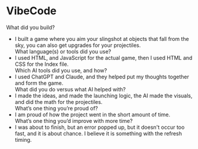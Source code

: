 # VibeCode

What did you build?<br>
- I built a game where you aim your slingshot at objects that fall from the sky, you can also get upgrades for your projectiles.<br>
What language(s) or tools did you use?<br>
- I used HTML, and JavaScript for the actual game, then I used HTML and CSS for the Index file.<br>
Which AI tools did you use, and how?<br>
- I used ChatGPT and Claude, and they helped put my thoughts together and form the game. <br>
What did you do versus what AI helped with?<br>
- I made the ideas, and made the launching logic, the AI made the visuals, and did the math for the projectiles.<br>
What’s one thing you’re proud of?<br>
- I am proud of how the project went in the short amount of time.<br>
What’s one thing you’d improve with more time?<br>
- I was about to finish, but an error popped up, but it doesn't occur too fast, and it is about chance. I believe it is something with the refresh timing.<br>

